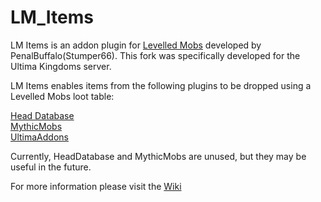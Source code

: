# LM_Items
 
LM Items is an addon plugin for [Levelled Mobs](https://www.spigotmc.org/resources/levelledmobs.74304/) developed by PenalBuffalo(Stumper66). This fork was specifically developed for the Ultima Kingdoms server.

LM Items enables items from the following plugins to be dropped using a Levelled Mobs loot table:

[Head Database](https://www.spigotmc.org/resources/head-database.14280/)  
[MythicMobs](https://www.spigotmc.org/resources/%E2%9A%94-mythicmobs-free-version-%E2%96%BAthe-1-custom-mob-creator%E2%97%84.5702/)  
[UltimaAddons](https://github.com/Leomelonseeds/UltimaAddons)

Currently, HeadDatabase and MythicMobs are unused, but they may be useful in the future.

For more information please visit the [Wiki](https://github.com/stumper66/LM_Items/wiki)





